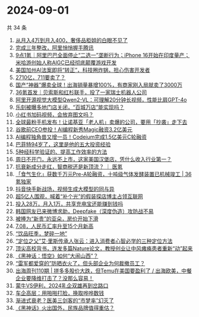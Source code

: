# 2024-09-01

共 34 条

<!-- BEGIN 36KR -->
<!-- 最后更新时间 2024-09-01 01:11:23 +0800 -->
1. [从月入4万到月入400，奢侈品柜姐的白眼不见了](https://36kr.com/p/2927045384804993)
1. [完成三年整改，阿里悄悄握手腾讯](https://36kr.com/p/2929660785154951)
1. [9点1氪｜阿里巴巴全面停止“二选一”垄断行为；iPhone 16开始在印度量产；米哈游创始人称AlGC已经彻底颠覆游戏开发](https://36kr.com/p/2929204796643972)
1. [美国加州AI法案即将“转正”，科技圈炸锅，担心伤害开发者](https://36kr.com/p/2928764065701253)
1. [2710亿，711要卖了？](https://36kr.com/p/2929462273350531)
1. [国产“神器”爆卖全球！出海销量暴增100%，有商家刚入局就卖了3000万](https://36kr.com/p/2929304051653249)
1. [36氪首发｜贝索斯和红杉联手，投了一家瑞士机器人公司](https://36kr.com/p/2928768069704322)
1. [阿里开源视觉大模型Qwen2-VL：可理解20分钟长视频，性能比肩GPT-4o](https://36kr.com/p/2928751377472904)
1. [乐刻被曝多地门店关闭，“百城万店”能实现吗？](https://36kr.com/p/2929439884942470)
1. [小红书加码视频，会放弃图文吗？](https://36kr.com/p/2929311388359552)
1. [全球最粉手机发布！让诺基亚「老人机」卖爆的公司，要用「抄袭」走下去](https://36kr.com/p/2929539394067078)
1. [谷歌前CEO参投！AI编程新秀Magic融资3.2亿美元](https://36kr.com/p/2928770808749449)
1. [AI编程独角兽又增一员！Codeium完成1.5亿美元C轮融资](https://36kr.com/p/2928735554149766)
1. [巴菲特94岁了，这里是他的五大投资经验](https://36kr.com/p/2929304895052425)
1. [5种经科学验证的、提高工作效率的方法](https://36kr.com/p/2921157914385284)
1. [周日不开门，永远不上市，这家美国汉堡店，凭什么收入行业第一？](https://36kr.com/p/2929298247703942)
1. [抗衰新成分走红，智商税还是新顶流？ ｜ 医氪](https://36kr.com/p/2929481495452544)
1. [「食气生化」获数千万元Pre-A轮融资，十吨级气体发酵装置已机械竣工 | 36氪独家](https://36kr.com/p/2927320421948291)
1. [抖音快手新战场，视频生成大模型的同与异](https://36kr.com/p/2928614934732167)
1. [超5亿人围观，喊着“补个光”的假装探店博主占领互联网](https://36kr.com/p/2929305514171271)
1. [投入28万，月入1万，共享充电宝还能赚到钱吗](https://36kr.com/p/2929310514076296)
1. [韩国网友已来微博求助，Deepfake（深度伪造）攻防战不易](https://36kr.com/p/2928825503358087)
1. [被捧为“新贵”的亚朵，房价开始下滑](https://36kr.com/p/2929538831621001)
1. [7.08，人民币汇率升至15个月新高](https://36kr.com/p/2929301971212932)
1. [“饮品旺季，梦碎一地”](https://36kr.com/p/2929302923713409)
1. [“定位之父”艾·里斯传承人张云：进入消费者心智必学的三种定位方法](https://36kr.com/p/2925394687957891)
1. [顶尖高校背书，连发多篇Nature论文，教授创业让中风瘫痪患者重新“动”起来](https://36kr.com/p/2929356921707142)
1. [《黑神话：悟空》如何“大闹山西”？](https://36kr.com/p/2929302677691268)
1. [“雷军都爱穿的”防晒衣火了，但头部企业为何裁撤员工？](https://36kr.com/p/2919682962316161)
1. [出海周刊110期 | 拼多多股价大跌，但Temu在美国要盈利了 / 出海欧美，中餐企业要降维打击了？没那么容易！](https://36kr.com/p/2928463077939842)
1. [蒙牛VS伊利，2024乳企双雄再到岔路口](https://36kr.com/p/2928610114624899)
1. [车企高层：用啪啪打脸，换取哗哗数钱](https://36kr.com/p/2928592228900231)
1. [渐进式衰老？医美三剑客的“市梦率”幻灭了](https://36kr.com/p/2928576694246534)
1. [《黑神话》火出国外，民族品牌值得重估？](https://36kr.com/p/2929301582175110)
<!-- END 36KR -->